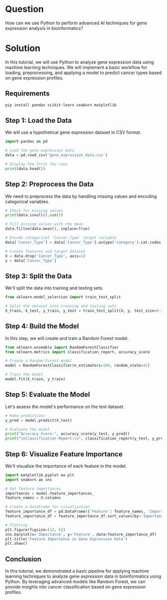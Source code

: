 # Question

How can we use Python to perform advanced AI techniques for gene expression analysis in bioinformatics?

# Solution

In this tutorial, we will use Python to analyze gene expression data using machine learning techniques. We will implement a basic workflow for loading, preprocessing, and applying a model to predict cancer types based on gene expression profiles.

## Requirements

```bash
pip install pandas scikit-learn seaborn matplotlib
```

## Step 1: Load the Data

We will use a hypothetical gene expression dataset in CSV format.

```python
import pandas as pd

# Load the gene expression data
data = pd.read_csv('gene_expression_data.csv')

# Display the first few rows
print(data.head())
```

## Step 2: Preprocess the Data

We need to preprocess the data by handling missing values and encoding categorical variables.

```python
# Check for missing values
print(data.isnull().sum())

# Fill missing values with the mean
data.fillna(data.mean(), inplace=True)

# Encode categorical 'Cancer_Type' target variable
data['Cancer_Type'] = data['Cancer_Type'].astype('category').cat.codes

# Create features and target dataset
X = data.drop('Cancer_Type', axis=1)
y = data['Cancer_Type']
```

## Step 3: Split the Data

We'll split the data into training and testing sets.

```python
from sklearn.model_selection import train_test_split

# Split the dataset into training and testing sets
X_train, X_test, y_train, y_test = train_test_split(X, y, test_size=0.2, random_state=42)
```

## Step 4: Build the Model

In this step, we will create and train a Random Forest model.

```python
from sklearn.ensemble import RandomForestClassifier
from sklearn.metrics import classification_report, accuracy_score

# Create a Random Forest model
model = RandomForestClassifier(n_estimators=100, random_state=42)

# Train the model
model.fit(X_train, y_train)
```

## Step 5: Evaluate the Model

Let's assess the model's performance on the test dataset.

```python
# Make predictions
y_pred = model.predict(X_test)

# Evaluate the model
print("Accuracy Score:", accuracy_score(y_test, y_pred))
print("\nClassification Report:\n", classification_report(y_test, y_pred))
```

## Step 6: Visualize Feature Importance

We'll visualize the importance of each feature in the model.

```python
import matplotlib.pyplot as plt
import seaborn as sns

# Get feature importances
importances = model.feature_importances_
feature_names = X.columns

# Create a DataFrame for visualization
feature_importance_df = pd.DataFrame({'Feature': feature_names, 'Importance': importances})
feature_importance_df = feature_importance_df.sort_values(by='Importance', ascending=False)

# Plotting
plt.figure(figsize=(12, 6))
sns.barplot(x='Importance', y='Feature', data=feature_importance_df)
plt.title('Feature Importance in Gene Expression Data')
plt.show()
```

## Conclusion

In this tutorial, we demonstrated a basic pipeline for applying machine learning techniques to analyze gene expression data in bioinformatics using Python. By leveraging advanced models like Random Forest, we can provide insights into cancer classification based on gene expression profiles.